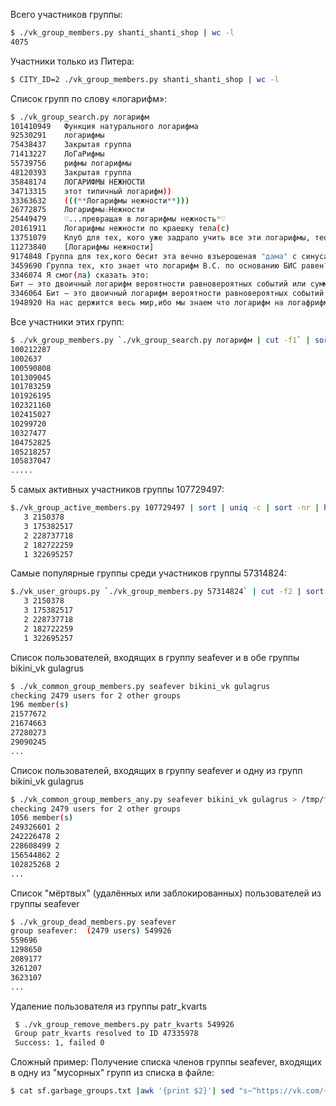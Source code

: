 Всего участников группы:
```bash
$ ./vk_group_members.py shanti_shanti_shop | wc -l
4075
```

Участники только из Питера:
```bash
$ CITY_ID=2 ./vk_group_members.py shanti_shanti_shop | wc -l
```

Список групп по слову «логарифм»:
```bash
$ ./vk_group_search.py логарифм
101410949	Функция натурального логарифма
92530291	логарифмы
75438437	Закрытая группа
71413227	ЛоГаРифмы
55739756	рифмы логарифмы
48120393	Закрытая группа
35848174	ЛОГАРИФМЫ НЕЖНОСТИ
34713315	этот типичный логарифм))
33363632	(((**Логарифмы нежности**)))
26772875	Логарифмы☆Нежности
25449479	♡...превращая в логарифмы нежность*♡
20161911	Логарифмы нежности по краешку тела(с)
13751079	Клуб для тех, кого уже задрало учить все эти логарифмы, теории и различные хрени, которые ни фига тебе не пригодятся в твоей профессии
11273840	[Логарифмы нежности]
9174848	Группа для тех,кого бесит эта вечно взъерошеная "дама" с синусами,логарифмами и интегралами в голове!!!а также ее чертовы самостоятельные и домашки=)
3459690	Группа тех, кто знает что логарифм В.С. по основанию БИС равен?
3346074	Я смог(ла) сказать это:
Бит — это двоичный логарифм вероятности равновероятных событий или сумма произведений вероятности на двоичный логарифм вероятности при разновероятных событиях!
3346064	Бит — это двоичный логарифм вероятности равновероятных событий или сумма произведений вероятности на двоичный логарифм вероятности при разновероятных событиях
1948920	На нас держится весь мир,ибо мы знаем что логарифм на логафрифм будет логарифм в квадрате!...
```

Все участники этих групп:
```bash
$ ./vk_group_members.py `./vk_group_search.py логарифм | cut -f1` | sort | uniq
100212287
1002637
100590808
101309045
101783259
101926195
102321160
102415027
10299720
10327477
104752825
105218257
105837047
.....
```

5 самых активных участников группы 107729497:
```bash
$./vk_group_active_members.py 107729497 | sort | uniq -c | sort -nr | head -n 5
   3 2150378
   3 175382517
   2 228737718
   2 182722259
   1 322695257
   ```

Cамые популярные группы среди участников группы 57314824:
```bash
$./vk_user_groups.py `./vk_group_members.py 57314824` | cut -f2 | sort | uniq -c | sort -nr | head -n 100
   3 2150378
   3 175382517
   2 228737718
   2 182722259
   1 322695257
  ```

Список пользователей, входящих в группу seafever и в обе группы bikini_vk gulagrus
```bash
$ ./vk_common_group_members.py seafever bikini_vk gulagrus
checking 2479 users for 2 other groups
196 member(s)
21577672
21674663
27280273
29090245
...
```

Список пользователей, входящих в группу seafever и одну из групп bikini_vk gulagrus
```bash
$ ./vk_common_group_members_any.py seafever bikini_vk gulagrus > /tmp/f.txt
checking 2479 users for 2 other groups
1056 member(s)
249326601 2
242226478 2
228608499 2
156544862 2
102825268 2
...
```

Список "мёртвых" (удалённых или заблокированных) пользователей из группы seafever
```bash
$ ./vk_group_dead_members.py seafever
group seafever:  (2479 users) 549926
559696
1298650
2089177
3261207
3623107
...
```

Удaление пользователя из группы patr_kvarts
```bash
 $ ./vk_group_remove_members.py patr_kvarts 549926
 Group patr_kvarts resolved to ID 47335978
 Success: 1, failed 0
```

Сложный пример: Получение списка членов группы seafever, входящих в одну из "мусорных" групп из списка в файле:
```bash
$ cat sf.garbage_groups.txt |awk '{print $2}'| sed "s~^https://vk.com/~~" | sed "s~^club~~" | xargs ./vk_common_group_members_any.py seafever > sf.garbage.members.txt
```

